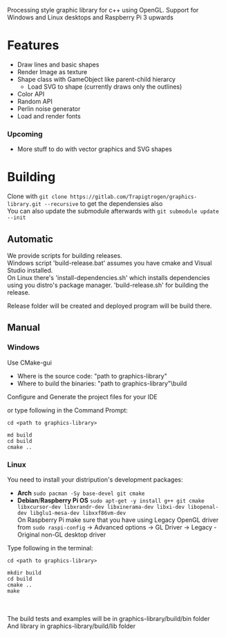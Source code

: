 Processing style graphic library for c++ using OpenGL. Support for Windows and Linux desktops and Raspberry Pi 3 upwards

# Features
* Draw lines and basic shapes
* Render Image as texture
* Shape class with GameObject like parent-child hierarcy
  * Load SVG to shape (currently draws only the outlines)
* Color API
* Random API
* Perlin noise generator
* Load and render fonts

### Upcoming
* More stuff to do with vector graphics and SVG shapes

# Building
Clone with `git clone https://gitlab.com/Trapigtrogen/graphics-library.git --recursive` to get the dependensies also\
You can also update the submodule afterwards with `git submodule update --init`

## Automatic
We provide scripts for building releases.\
Windows script 'build-release.bat' assumes you have cmake and Visual Studio installed.\
On Linux there's 'install-dependencies.sh' which installs dependencies using you distro's package manager. 'build-release.sh' for building the release.

Release folder will be created and deployed program will be build there.

## Manual

### Windows
Use CMake-gui 

  * Where is the source code: "path to graphics-library"
  * Where to build the binaries: "path to graphics-library"\build

Configure and Generate the project files for your IDE

or type following in the Command Prompt:
```
cd <path to graphics-library>

md build
cd build
cmake ..
```

### Linux
You need to install your distripution's development packages:
* __Arch__ `sudo pacman -Sy base-devel git cmake`
* __Debian__/__Raspberry Pi OS__  `sudo apt-get -y install g++ git cmake libxcursor-dev libxrandr-dev libxinerama-dev libxi-dev libopenal-dev libglu1-mesa-dev libxxf86vm-dev`\
On Raspberry Pi make sure that you have using Legacy OpenGL driver from `sudo raspi-config` -> Advanced options -> GL Driver -> Legacy - Original non-GL desktop driver

Type following in the terminal:
```
cd <path to graphics-library>

mkdir build
cd build
cmake ..
make
```
\
\
The build tests and examples will be in graphics-library/build/bin folder\
And library in graphics-library/build/lib folder
